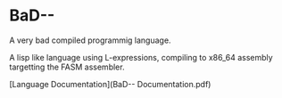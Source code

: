 # BaD--
 A very bad compiled programmig language.

 A lisp like language using L-expressions, compiling to x86_64 assembly targetting the FASM assembler.

 [Language Documentation](BaD-- Documentation.pdf)
